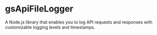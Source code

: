 # gsApiFileLogger
A Node.js library that enables you to log API requests and responses with customizable logging levels and timestamps. 
